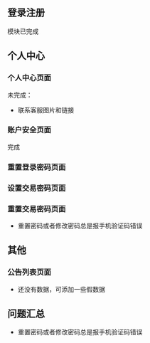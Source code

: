 ## 登录注册

模块已完成

## 个人中心

### 个人中心页面

未完成：
+ 联系客服图片和链接

### 账户安全页面

完成

### 重置登录密码页面
### 设置交易密码页面
### 重置交易密码页面
+ 重置密码或者修改密码总是报手机验证码错误

## 其他

### 公告列表页面
+ 还没有数据，可添加一些假数据

## 问题汇总

+ 重置密码或者修改密码总是报手机验证码错误